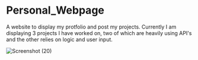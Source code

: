 
# Personal_Webpage
A website to display my protfolio and post my projects. Currently I am displaying 3 projects I have worked on, two of which are heavily using API's and the other relies on logic and user input.
 
 ![Screenshot (20)](https://user-images.githubusercontent.com/71790703/123901042-df6bb400-d92f-11eb-907a-841c14489225.png)
